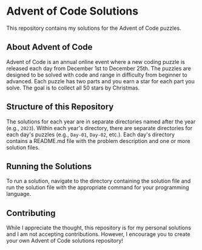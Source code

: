 # Advent of Code Solutions

This repository contains my solutions for the Advent of Code puzzles.

## About Advent of Code

Advent of Code is an annual online event where a new coding puzzle is released each day from December 1st to December 25th. The puzzles are designed to be solved with code and range in difficulty from beginner to advanced. Each puzzle has two parts and you earn a star for each part you solve. The goal is to collect all 50 stars by Christmas.

## Structure of this Repository

The solutions for each year are in separate directories named after the year (e.g., `2023`). Within each year's directory, there are separate directories for each day's puzzles (e.g., `Day-01`, `Day-02`, etc.). Each day's directory contains a README.md file with the problem description and one or more solution files.

## Running the Solutions

To run a solution, navigate to the directory containing the solution file and run the solution file with the appropriate command for your programming language.

## Contributing

While I appreciate the thought, this repository is for my personal solutions and I am not accepting contributions. However, I encourage you to create your own Advent of Code solutions repository!



